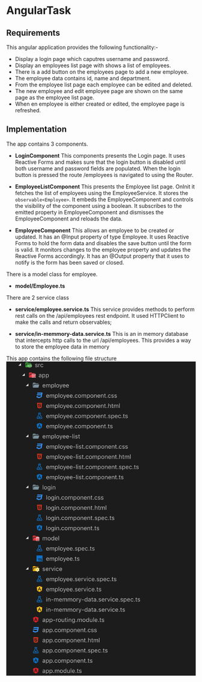 # AngularTask

## Requirements

This angular application provides the following functionality:-

- Display a login page which caputres username and password.
- Display an employees list page with shows a list of employees.
- There is a add button on the employees page to add a new employee.
- The employee data contains id, name and department.
- From the employee list page each employee can be edited and deleted.
- The new employee and edit employee page are shown on the same page as the employee list page.
- When en employee is either created or edited, the employee page is refreshed.

## Implementation

The app contains 3 components.
- __LoginComponent__ This components presents the Login page. It uses Reactive Forms and makes sure that the login button is disabled until both username and password fields are populated. When the login button is pressed the route /employees is navigated to using the Router.

- __EmployeeListComponent__ This presents the Employee list page. OnInit it fetches the list of employees using the EmployeeService. It stores the ```observable<Employee>```.
  It embeds the EmployeeComponent and controls the visibility of the component using a boolean.
  It subscribes to the emitted property in EmployeeComponent and dismisses the EmployeeComponent and reloads the data.
  
- __EmployeeComponent__ This allows an employee to be created or updated. It has an @Input property of type Employee.
It uses Reactive Forms to hold the form data and disables the save button until the form is valid. It monitors changes to the employee property and updates the Reactive Forms accordingly.
It has an @Output property that it uses to notify is the form has been saved or closed.

There is a model class for employee.
- __model/Employee.ts__

There are 2 service class
- __service/employee.service.ts__ This service provides methods to perform rest calls on the /api/employees rest endpoint. It used HTTPClient to make the calls and return observables;

- __service/in-memmory-data.service.ts__ This is an in memory database that intercepts http calls to the url /api/employees. This provides a way to store the employee data in memory

This app contains the following file structure
![File Struvture](/doc/FileStructure.png)

